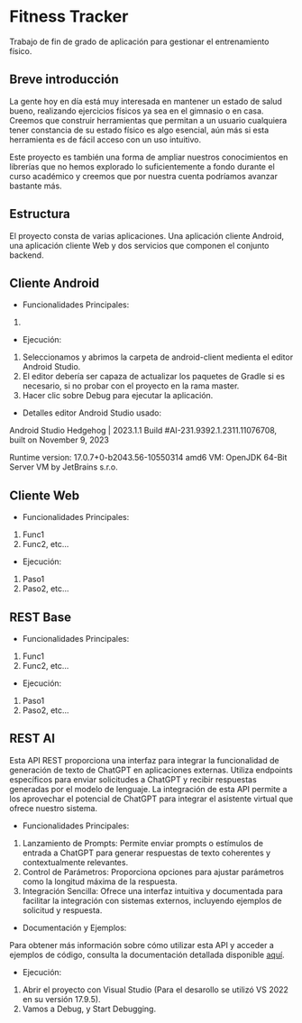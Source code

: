 # Fitness Tracker
Trabajo de fin de grado de aplicación para gestionar el entrenamiento físico.

## Breve introducción

La gente hoy en día está muy interesada en mantener un estado de salud bueno, realizando ejercicios físicos ya sea en el gimnasio o en casa. Creemos que construir herramientas que permitan a un usuario cualquiera tener constancia de su estado físico es algo esencial, aún más si esta herramienta es de fácil acceso con un uso intuitivo.

Este proyecto es también una forma de ampliar nuestros conocimientos en librerías que no hemos explorado lo suficientemente a fondo durante el curso académico y creemos que por nuestra cuenta podríamos avanzar bastante más.

## Estructura

El proyecto consta de varias aplicaciones. Una aplicación cliente Android, una aplicación cliente Web y dos servicios que componen el conjunto backend.

## Cliente Android

- Funcionalidades Principales:

1.

- Ejecución:

1. Seleccionamos y abrimos la carpeta de android-client medienta el editor Android Studio.
2. El editor debería ser capaza de actualizar los paquetes de Gradle si es necesario, si no probar con el proyecto en la rama master.
3. Hacer clic sobre Debug para ejecutar la aplicación.

- Detalles editor Android Studio usado:

Android Studio Hedgehog | 2023.1.1
Build #AI-231.9392.1.2311.11076708, built on November 9, 2023

Runtime version: 17.0.7+0-b2043.56-10550314 amd6
VM: OpenJDK 64-Bit Server VM by JetBrains s.r.o.

## Cliente Web

- Funcionalidades Principales:

1. Func1
2. Func2, etc...

- Ejecución:

1. Paso1
2. Paso2, etc...

## REST Base

- Funcionalidades Principales:

1. Func1
2. Func2, etc...

- Ejecución:

1. Paso1
2. Paso2, etc...

## REST AI

Esta API REST proporciona una interfaz para integrar la funcionalidad de generación de texto de ChatGPT en aplicaciones externas. Utiliza endpoints específicos para enviar solicitudes a ChatGPT y recibir respuestas generadas por el modelo de lenguaje. La integración de esta API permite a los aprovechar el potencial de ChatGPT para integrar el asistente virtual que ofrece nuestro sistema.

- Funcionalidades Principales:

1. Lanzamiento de Prompts: Permite enviar prompts o estímulos de entrada a ChatGPT para generar respuestas de texto coherentes y contextualmente relevantes.
2. Control de Parámetros: Proporciona opciones para ajustar parámetros como la longitud máxima de la respuesta.
3. Integración Sencilla: Ofrece una interfaz intuitiva y documentada para facilitar la integración con sistemas externos, incluyendo ejemplos de solicitud y respuesta.

- Documentación y Ejemplos:

Para obtener más información sobre cómo utilizar esta API y acceder a ejemplos de código, consulta la documentación detallada disponible [aquí](/info/docs/Documentación%20API%20IA.pdf).

- Ejecución:

1. Abrir el proyecto con Visual Studio (Para el desarollo se utilizó VS 2022 en su versión 17.9.5).
2. Vamos a Debug, y Start Debugging.
